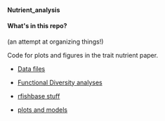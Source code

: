 #### Nutrient_analysis



#### What's in this repo?
(an attempt at organizing things!)

Code for plots and figures in the trait nutrient paper. 


* [Data files](https://github.com/JoeyBernhardt/Nutrient_analysis/tree/master/data)



* [Functional Diversity analyses](https://github.com/JoeyBernhardt/Nutrient_analysis/tree/master/Functional_Diversity)


* [rfishbase stuff](https://github.com/JoeyBernhardt/Nutrient_analysis/tree/master/rfishbase)



* [plots and models](https://github.com/JoeyBernhardt/Nutrient_analysis/tree/master/R_Plots_models)


